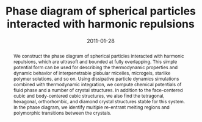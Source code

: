 ---
title: Phase diagram of spherical particles interacted with harmonic repulsions
authors:
- 朱有亮
- Zhong-Yuan Lu
date: '2011-01-28'
doi: 10.1063/1.3548886
publish_types: ['期刊文章']
publication: The Journal of Chemical Physics
abstract: We construct the phase diagram of spherical particles  interacted with harmonic repulsions, which are ultrasoft and bounded at  fully overlapping. This simple potential form can be used for describing  the thermodynamic properties and dynamic behavior of interpenetrable  globular micelles, microgels, starlike polymer solutions, and so on.  Using dissipative particle dynamics simulations combined with  thermodynamic integration, we compute chemical potentials of fluid phase  and a number of crystal structures. In addition to the face-centered  cubic and body-centered cubic structures, we also find the tetragonal,  hexagonal, orthorhombic, and diamond crystal structures stable for this  system. In the phase diagram, we identify multiple re-entrant melting  regions and polymorphic transitions between the crystals.
url_pdf: https://pubs.aip.org/jcp/article/134/4/044903/1006686/Phase-diagram-of-spherical-particles-interacted
---